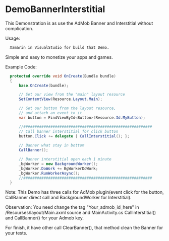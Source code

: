 # DemoBannerInterstitial
This Demonstration is as use the AdMob Banner and Interstitial without complication.

Usage:
```html
  Xamarin in VisualStudio for build that Demo.
```

Simple and easy to monetize your apps and games.

Example Code:
```C#
  protected override void OnCreate(Bundle bundle)
  {
      base.OnCreate(bundle);

      // Set our view from the "main" layout resource
      SetContentView(Resource.Layout.Main);

      // Get our button from the layout resource,
      // and attach an event to it
      var button = FindViewById<Button>(Resource.Id.MyButton);

      //#########################################################
      // Call banner interstitial for click button
      button.Click += delegate { CallInterstitial(); };
                  
      // Banner what stay in bottom
      CallBanner();

      // Banner interstitial open each 1 minute
      _bgWorker = new BackgroundWorker();
      _bgWorker.DoWork += BgWorkerDoWork;
      _bgWorker.RunWorkerAsync();
      //#########################################################
  }
```

Note: This Demo has three calls for AdMob plugin(event click for the button, CallBanner direct call and BackgroundWorker for Interstitial). 
  
Observation: 
You need change the tag "Your_admob_id_here" in /Resourses/layout/Main.axml source and MainActivity.cs CallInterstitial() and CallBanner() for your Admob key.

For finish, it have other call ClearBanner(), that method clean the Banner for your tests.
